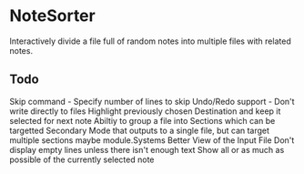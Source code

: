 # NoteSorter
Interactively divide a file full of random notes into multiple files with
related notes.

## Todo
Skip command - Specify number of lines to skip
Undo/Redo support - Don't write directly to files
Highlight previously chosen Destination and keep it selected for next note
Abiltiy to group a file into Sections which can be targetted
Secondary Mode that outputs to a single file, but can target multiple sections
	maybe module.Systems
Better View of the Input File
	Don't display empty lines unless there isn't enough text
	Show all or as much as possible of the currently selected note


